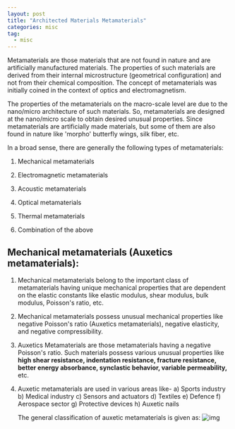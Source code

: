 ```yaml
---
layout: post
title: "Architected Materials Metamaterials"
categories: misc
tag: 
  - misc
---
```


Metamaterials are those materials that are not found in nature and are artificially manufactured materials. The properties of such materials are derived from their internal microstructure (geometrical configuration) and not from their chemical composition. The concept of metamaterials was initially coined in the context of optics and electromagnetism.

The properties of the metamaterials on the macro-scale level are due to the nano/micro architecture of such materials. So, metamaterials are designed at the nano/micro scale to obtain desired unusual properties. Since metamaterials are artificially made materials, but some of them are also found in nature like 'morpho' butterfly wings, silk fiber, etc.

In a broad sense, there are generally the following types of metamaterials:

1. Mechanical metamaterials

2. Electromagnetic metamaterials

3. Acoustic metamaterials

4. Optical metamaterials

5. Thermal metamaterials

6. Combination of the above

## **Mechanical metamaterials (Auxetics metamaterials):** 

1. Mechanical metamaterials belong to the important class of metamaterials having unique mechanical properties that are dependent on the elastic constants like elastic modulus, shear modulus, bulk modulus, Poisson's ratio, etc.

   

2. Mechanical metamaterials possess unusual mechanical properties like negative Poisson's ratio (Auxetics metamaterials), negative elasticity, and negative compressibility.

   

3. Auxetics Metamaterials are those metamaterials having a negative Poisson's ratio. Such materials possess various unusual properties like **high shear resistance, indentation resistance, fracture resistance, better energy absorbance, synclastic behavior, variable permeability,** etc.

   

4. Auxetic metamaterials are used in various areas like-
   a) Sports industry
   b) Medical industry
   c) Sensors and actuators
   d) Textiles
   e) Defence
   f) Aerospace sector
   g) Protective devices
   h) Auxetic nails

   The general classification of auxetic metamaterials is given as:
   ![img](https://computationalmechanics.in/wp-content/uploads/2022/04/Auxetics-300x186.png)

   

   
